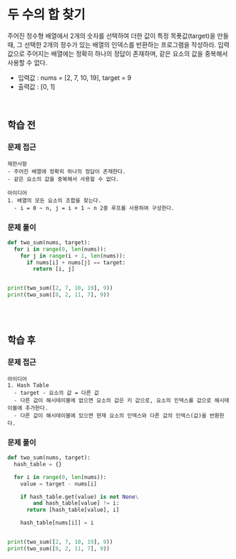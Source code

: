 # 두 수의 합 찾기
주어진 정수형 배열에서 2개의 숫자를 선택하여 더한 값이 특정 목푯값(target)을 만들 때, 그 선택한 2개의 정수가 있는 배열의 인덱스를 반환하는 프로그램을 작성하라. 입력값으로 주어지는 배열에는 정확히 하나의 정답이 존재하며, 같은 요소의 값을 중복해서 사용할 수 없다.

- 입력값 : nums = [2, 7, 10, 19], target = 9
- 출력값 : [0, 1]

<br>

## 학습 전
### 문제 접근
```text
제한사항
- 주어진 배열에 정확히 하나의 정답이 존재한다.
- 같은 요소의 값을 중복해서 사용할 수 없다.

아이디어
1. 배열의 모든 요소의 조합을 찾는다.
  - i = 0 ~ n, j = i + 1 ~ n 2중 루프를 사용하여 구성한다.
```

### 문제 풀이
```python
def two_sum(nums, target):
  for i in range(0, len(nums)):
    for j in range(i + 1, len(nums)):
      if nums[i] + nums[j] == target:
        return [i, j]


print(two_sum([2, 7, 10, 19], 9))
print(two_sum([8, 2, 11, 7], 9))
```

<br>
<br>

## 학습 후
### 문제 접근
```text
아이디어
1. Hash Table
  - target - 요소의 값 = 다른 값
  - 다른 값이 해시테이블에 없으면 요소의 값은 키 값으로, 요소의 인덱스를 값으로 해시테이블에 추가한다.
  - 다른 값이 해시테이블에 있으면 현재 요소의 인덱스와 다른 값의 인덱스(값)을 반환한다. 
```

### 문제 풀이
```python
def two_sum(nums, target):
  hash_table = {}

  for i in range(0, len(nums)):
    value = target - nums[i]

    if hash_table.get(value) is not None\
        and hash_table[value] != i:
      return [hash_table[value], i]

    hash_table[nums[i]] = i


print(two_sum([2, 7, 10, 19], 9))
print(two_sum([8, 2, 11, 7], 9))
```

